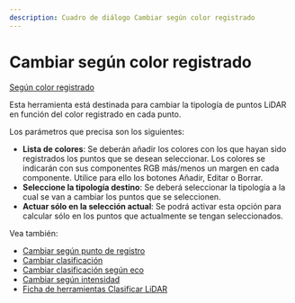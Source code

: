 ```yaml
---
description: Cuadro de diálogo Cambiar según color registrado
---
```


# Cambiar según color registrado

[Según color registrado](./)

Esta herramienta está destinada para cambiar la tipología de puntos LiDAR en función del color registrado en cada punto.

Los parámetros que precisa son los siguientes:

* **Lista de colores**: Se deberán añadir los colores con los que hayan sido registrados los puntos que se desean seleccionar. Los colores se indicarán con sus componentes RGB más/menos un margen en cada componente. Utilice para ello los botones Añadir, Editar o Borrar.
* **Seleccione la tipología destino**: Se deberá seleccionar la tipología a la cual se van a cambiar los puntos que se seleccionen.
* **Actuar sólo en la selección actual**: Se podrá activar esta opción para calcular sólo en los puntos que actualmente se tengan seleccionados.

Vea también:

* [Cambiar según punto de registro](../untitled-320/untitled-62.md)
* [Cambiar clasificación](../untitled-316/untitled-59.md)
* [Cambiar clasificación según eco](../untitled-318/untitled-58.md)
* [Cambiar según intensidad](../untitled-319/untitled-61.md)
* [Ficha de herramientas Clasificar LiDAR](../../fichas-de-herramientas/untitled-245.md)

